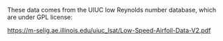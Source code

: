 These data comes from the UIUC low Reynolds number database, which are under GPL license:

https://m-selig.ae.illinois.edu/uiuc_lsat/Low-Speed-Airfoil-Data-V2.pdf

